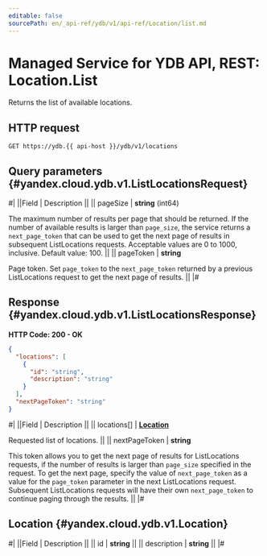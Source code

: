 ```yaml
---
editable: false
sourcePath: en/_api-ref/ydb/v1/api-ref/Location/list.md
---
```


# Managed Service for YDB API, REST: Location.List

Returns the list of available locations.

## HTTP request

```
GET https://ydb.{{ api-host }}/ydb/v1/locations
```

## Query parameters {#yandex.cloud.ydb.v1.ListLocationsRequest}

#|
||Field | Description ||
|| pageSize | **string** (int64)

The maximum number of results per page that should be returned. If the number of available
results is larger than `page_size`, the service returns a `next_page_token` that can be used
to get the next page of results in subsequent ListLocations requests.
Acceptable values are 0 to 1000, inclusive. Default value: 100. ||
|| pageToken | **string**

Page token. Set `page_token` to the `next_page_token` returned by a previous ListLocations
request to get the next page of results. ||
|#

## Response {#yandex.cloud.ydb.v1.ListLocationsResponse}

**HTTP Code: 200 - OK**

```json
{
  "locations": [
    {
      "id": "string",
      "description": "string"
    }
  ],
  "nextPageToken": "string"
}
```

#|
||Field | Description ||
|| locations[] | **[Location](#yandex.cloud.ydb.v1.Location)**

Requested list of locations. ||
|| nextPageToken | **string**

This token allows you to get the next page of results for ListLocations requests,
if the number of results is larger than `page_size` specified in the request.
To get the next page, specify the value of `next_page_token` as a value for
the `page_token` parameter in the next ListLocations request. Subsequent ListLocations
requests will have their own `next_page_token` to continue paging through the results. ||
|#

## Location {#yandex.cloud.ydb.v1.Location}

#|
||Field | Description ||
|| id | **string** ||
|| description | **string** ||
|#